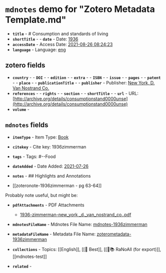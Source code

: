 # `mdnotes` demo for "Zotero Metadata Template.md"

- **`title`** - # Consumption and standards of living
- **`shortTitle`** - - **`date`** -  Date: [1936](1936)
- **`accessDate`** -  Access Date: [2021-08-26 08:24:23](2021-08-26-08:24:23)
- **`language`** -  Language: [eng](eng)

## zotero fields

- **`country`** - - **`DOI`** - - **`edition`** - - **`extra`** - - **`ISBN`** - - **`issue`** - - **`pages`** - - **`patent`** - - **`place`** - - **`publicationTitle`** - - **`publisher`** -  Publisher: [New York, D. Van Nostrand Co.](new-york,-d.-van-nostrand-co.)
- **`references`** - - **`rights`** - - **`section`** - - **`shortTitle`** - - **`url`** -  URL: [http://archive.org/details/consumptionstand0000unse](http://archive.org/details/consumptionstand0000unse)
- **`volume`** - 

## `mdnotes`  fields

- **`itemType`** -  Item Type: [Book](book)
- **`citekey`** -  Cite key: 1936zimmerman
- **`tags`** -  Tags: #--Food
- **`dateAdded`** -  Date Added: [2021-07-26](2021-07-26)
- **`notes`** - ## Highlights and Annotations

- [[zoteronote-1936zimmerman - pg 63-64]]

Probably note useful, but might be:

- **`pdfAttachments`** -  PDF Attachments
	- [1936-zimmerman-new_york,_d._van_nostrand_co..pdf](zotero://open-pdf/library/items/5KJLWNI2)

- **`mdnotesFileName`** -  Mdnotes File Name: [mdnotes-1936zimmerman](mdnotes-1936zimmerman)

- **`metadataFileName`** -  Metadata File Name: [zoterometadata-1936zimmerman](zoterometadata-1936zimmerman)

- **`collections`** -  Topics: [[English]], [[📌 Best]], [[🌿📚 RaNoAll (for export)]], [[mdnotes-test]]

- **`related`** - 
  